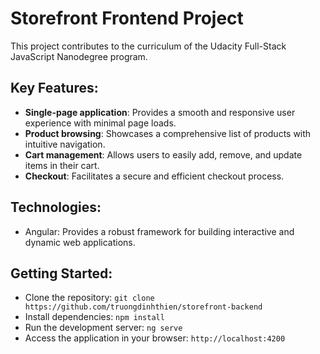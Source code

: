 # Storefront Frontend Project

This project contributes to the curriculum of the Udacity Full-Stack JavaScript Nanodegree program.

## Key Features:

- **Single-page application**: Provides a smooth and responsive user experience with minimal page loads.
- **Product browsing**: Showcases a comprehensive list of products with intuitive navigation.
- **Cart management**: Allows users to easily add, remove, and update items in their cart.
- **Checkout**: Facilitates a secure and efficient checkout process.

## Technologies:

- Angular: Provides a robust framework for building interactive and dynamic web applications.

## Getting Started:

- Clone the repository: `git clone https://github.com/truongdinhthien/storefront-backend`
- Install dependencies: `npm install`
- Run the development server: `ng serve`
- Access the application in your browser: `http://localhost:4200`
